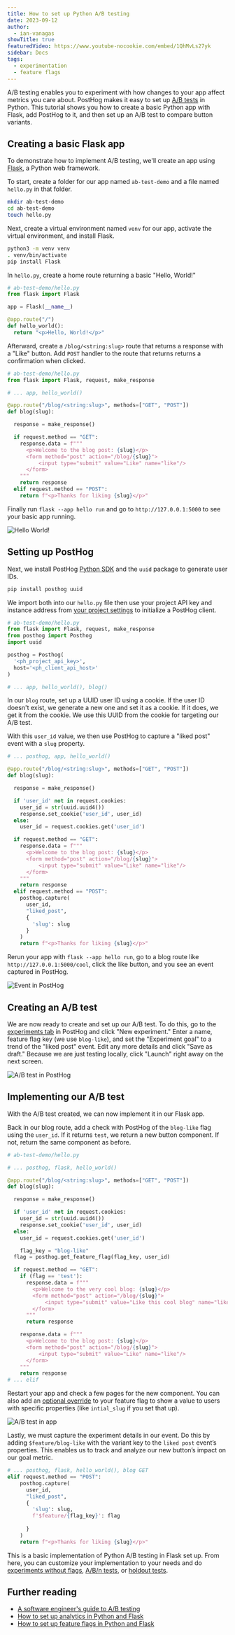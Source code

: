 ```yaml
---
title: How to set up Python A/B testing
date: 2023-09-12
author:
  - ian-vanagas
showTitle: true
featuredVideo: https://www.youtube-nocookie.com/embed/1QhMvLs27yk
sidebar: Docs
tags:
  - experimentation
  - feature flags
---
```


A/B testing enables you to experiment with how changes to your app affect metrics you care about. PostHog makes it easy to set up [A/B tests](/ab-testing) in Python. This tutorial shows you how to create a basic Python app with Flask, add PostHog to it, and then set up an A/B test to compare button variants.

## Creating a basic Flask app

To demonstrate how to implement A/B testing, we'll create an app using [Flask](https://flask.palletsprojects.com/), a Python web framework. 

To start, create a folder for our app named `ab-test-demo` and a file named `hello.py` in that folder.

```bash
mkdir ab-test-demo
cd ab-test-demo
touch hello.py
```

Next, create a virtual environment named `venv` for our app, activate the virtual environment, and install Flask.

```bash
python3 -m venv venv
. venv/bin/activate
pip install Flask
```

In `hello.py`, create a home route returning a basic "Hello, World!"

```python
# ab-test-demo/hello.py
from flask import Flask

app = Flask(__name__)

@app.route("/")
def hello_world():
  return "<p>Hello, World!</p>"
```

Afterward, create a `/blog/<string:slug>` route that returns a response with a "Like" button. Add `POST` handler to the route that returns returns a confirmation when clicked.

```python
# ab-test-demo/hello.py
from flask import Flask, request, make_response

# ... app, hello_world()

@app.route("/blog/<string:slug>", methods=["GET", "POST"])
def blog(slug):

  response = make_response()

  if request.method == "GET":
    response.data = f"""
      <p>Welcome to the blog post: {slug}</p>
      <form method="post" action="/blog/{slug}">
          <input type="submit" value="Like" name="like"/>
      </form>
    """
    return response
  elif request.method == "POST":
    return f"<p>Thanks for liking {slug}</p>"
```

Finally run `flask --app hello run` and go to `http://127.0.0.1:5000` to see your basic app running.

![Hello World!](https://res.cloudinary.com/dmukukwp6/image/upload/v1710055416/posthog.com/contents/images/tutorials/python-ab-testing/hello.png)

## Setting up PostHog

Next, we install PostHog [Python SDK](/docs/libraries/python) and the `uuid` package to generate user IDs.

```bash
pip install posthog uuid
```

We import both into our `hello.py` file then use your project API key and instance address from [your project settings](https://app.posthog.com/project/settings) to initialize a PostHog client.

```python
# ab-test-demo/hello.py
from flask import Flask, request, make_response
from posthog import Posthog
import uuid

posthog = Posthog(
  '<ph_project_api_key>', 
  host='<ph_client_api_host>'
)

# ... app, hello_world(), blog()
```

In our `blog` route, set up a UUID user ID using a cookie. If the user ID doesn't exist, we generate a new one and set it as a cookie. If it does, we get it from the cookie. We use this UUID from the cookie for targeting our A/B test.

With this `user_id` value, we then use PostHog to capture a "liked post" event with a `slug` property.

```python
# ... posthog, app, hello_world()

@app.route("/blog/<string:slug>", methods=["GET", "POST"])
def blog(slug):

  response = make_response()

  if 'user_id' not in request.cookies:
    user_id = str(uuid.uuid4())
    response.set_cookie('user_id', user_id)
  else:
    user_id = request.cookies.get('user_id')

  if request.method == "GET":
    response.data = f"""
      <p>Welcome to the blog post: {slug}</p>
      <form method="post" action="/blog/{slug}">
          <input type="submit" value="Like" name="like"/>
      </form>
    """
    return response
  elif request.method == "POST":
    posthog.capture(
      user_id, 
      "liked_post", 
      {
        'slug': slug
      }
    )
    return f"<p>Thanks for liking {slug}</p>"
```

Rerun your app with `flask --app hello run`, go to a blog route like `http://127.0.0.1:5000/cool`, click the like button, and you see an event captured in PostHog.

![Event in PostHog](https://res.cloudinary.com/dmukukwp6/image/upload/v1710055416/posthog.com/contents/images/tutorials/python-ab-testing/event.png)

## Creating an A/B test

We are now ready to create and set up our A/B test. To do this, go to the [experiments tab](https://app.posthog.com/experiments) in PostHog and click "New experiment." Enter a name, feature flag key (we use `blog-like`), and set the "Experiment goal" to a trend of the "liked post" event. Edit any more details and click "Save as draft." Because we are just testing locally, click "Launch" right away on the next screen. 

![A/B test in PostHog](https://res.cloudinary.com/dmukukwp6/image/upload/v1710055416/posthog.com/contents/images/tutorials/python-ab-testing/ab-test.png)

## Implementing our A/B test

With the A/B test created, we can now implement it in our Flask app. 

Back in our blog route, add a check with PostHog of the `blog-like` flag using the `user_id`. If it returns `test`, we return a new button component. If not, return the same component as before.

```python
# ab-test-demo/hello.py

# ... posthog, flask, hello_world()

@app.route("/blog/<string:slug>", methods=["GET", "POST"])
def blog(slug):

  response = make_response()

  if 'user_id' not in request.cookies:
    user_id = str(uuid.uuid4())
    response.set_cookie('user_id', user_id)
  else:
    user_id = request.cookies.get('user_id')

	flag_key = "blog-like"
  flag = posthog.get_feature_flag(flag_key, user_id)

  if request.method == "GET":
    if (flag == 'test'):
      response.data = f"""
        <p>Welcome to the very cool blog: {slug}</p>
        <form method="post" action="/blog/{slug}">
            <input type="submit" value="Like this cool blog" name="like"/>
        </form>
      """
      return response

    response.data = f"""
      <p>Welcome to the blog post: {slug}</p>
      <form method="post" action="/blog/{slug}">
          <input type="submit" value="Like" name="like"/>
      </form>
    """
    return response
# ... elif
```

Restart your app and check a few pages for the new component. You can also add an [optional override](/docs/feature-flags/testing#method-1-assign-a-user-a-specific-flag-value) to your feature flag to show a value to users with specific properties (like `intial_slug` if you set that up). 

![A/B test in app](https://res.cloudinary.com/dmukukwp6/image/upload/v1710055416/posthog.com/contents/images/tutorials/python-ab-testing/test.png)

Lastly, we must capture the experiment details in our event. Do this by adding `$feature/blog-like` with the variant key to the `liked post` event’s properties. This enables us to track and analyze our new button’s impact on our goal metric. 

```python
# ... posthog, flask, hello_world(), blog GET
elif request.method == "POST":
    posthog.capture(
      user_id, 
      "liked_post", 
      {
        'slug': slug,
        f'$feature/{flag_key}': flag
        
      }
    )
    return f"<p>Thanks for liking {slug}</p>"
```

This is a basic implementation of Python A/B testing in Flask set up. From here, you can customize your implementation to your needs and do [experiments without flags](/docs/experiments/running-experiments-without-feature-flags), [A/B/n tests](/tutorials/abn-testing), or [holdout tests](/tutorials/holdout-testing).

## Further reading

- [A software engineer's guide to A/B testing](/blog/ab-testing-guide-for-engineers)
- [How to set up analytics in Python and Flask](/tutorials/python-analytics)
- [How to set up feature flags in Python and Flask](/tutorials/python-feature-flags)

